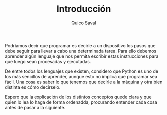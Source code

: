 ﻿---
title: Introducción
author: Quico Saval
---


Podríamos decir que programar es decirle a un dispositivo los pasos que debe seguir para llevar a cabo una determinada tarea. Para ello debemos aprender algún lenguaje que nos permita escribir estas instrucciones para que luego sean procesadas y ejecutadas.

De entre todos los lenguajes que existen, considero que Python es uno de los más sencillos de aprender, aunque esto no implica que programar sea fácil. Una cosa es saber lo que tenemos que decirle a la máquina y otra bien distinta es cómo decírselo.

Espero que la explicación de los distintos conceptos quede clara y que quien lo lea lo haga de forma ordenadda, procurando entender cada cosa antes de pasar a la siguiente.